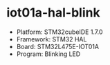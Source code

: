 # iot01a-hal-blink

- Platform: STM32cubeIDE 1.7.0
- Framework: STM32 HAL
- Board: STM32L475E-IOT01A
- Program: Blinking LED
